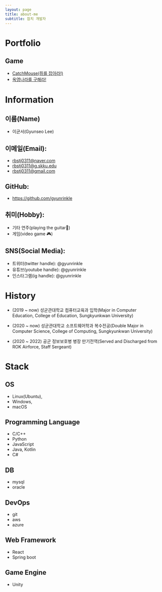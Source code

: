 ```yaml
---
layout: page
title: about-me
subtitle: 참치 개발자
---
```


# Portfolio

## Game

- [CatchMouse(쥐를 잡아라!)](https://play.google.com/store/apps/details?id=com.Team_CatchMouse.CatchMouse)
- [옥영나라를 구해라!](https://play.google.com/store/apps/details?id=com.Comedu_Games.SaveOkyungWorld)

# Information

## 이름(Name)

- 이균서(Gyunseo Lee)

## 이메일(Email):

- rbstj0311@naver.com
- rbstj0311@g.skku.edu
- rbstj0311@gmail.com

## GitHub:

- <https://github.com/gyunrinkle>

## 취미(Hobby):

- 기타 연주(playing the guitar🎸)
- 게임(video game 🎮)

## SNS(Social Media):

- 트위터(twitter handle): @gyunrinkle
- 유튜브(youtube handle): @gyunrinkle
- 인스타그램(ig handle): @gyunrinkle

# History

- (2019 ~ now) 성균관대학교 컴퓨터교육과 입학(Major in Computer Education, College of Education, Sungkyunkwan University)

- (2020 ~ now) 성균관대학교 소프트웨어학과 복수전공(Double Major in Computer Science, College of Computing, Sungkyunkwan University)

- (2020 ~ 2022) 공군 정보보호병 병장 만기전역(Served and Discharged from ROK Airforce, Staff Sergeant)

# Stack

## OS

- Linux(Ubuntu),
- Windows,
- macOS

## Programming Language

- C/C++
- Python
- JavaScript
- Java, Kotlin
- C#

## DB

- mysql
- oracle

## DevOps

- git
- aws
- azure

## Web Framework

- React
- Spring boot

## Game Engine

- Unity
